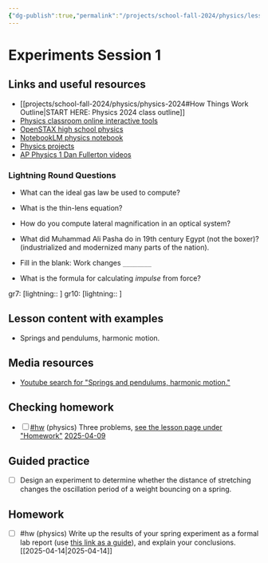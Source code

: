 ```yaml
---
{"dg-publish":true,"permalink":"/projects/school-fall-2024/physics/lessons/experiments-1/"}
---
```



#  Experiments Session 1

## Links and useful resources 

- [[projects/school-fall-2024/physics/physics-2024#How Things Work Outline\|START HERE: Physics 2024 class outline]]
- [Physics classroom online interactive tools](https://www.physicsclassroom.com/Lesson-Plans/Algebra-Based-Physics)
- [OpenSTAX high school physics](https://openstax.org/books/physics/pages/1-introduction)
- [NotebookLM physics notebook](https://notebooklm.google.com/notebook/94fe29f5-cebb-4621-9e03-d20110b7a978)
- [Physics projects](https://www.sciencebuddies.org/science-fair-projects/science-projects/physics/high-school)
- [AP Physics 1 Dan Fullerton videos](https://www.youtube.com/playlist?list=PLd2HWlWc-MsysWuL9ksneEM8cl5bk3bHH)



### Lightning Round Questions

- What can the ideal gas law be used to compute? 
- What is the thin-lens equation? 
- How do you compute lateral magnification in an optical system? 
- What did Muhammad Ali Pasha do in 19th century Egypt (not the boxer)? (industrialized and modernized many parts of the nation). 
- Fill in the blank: Work changes `________`
 
- What is the formula for calculating *impulse* from force?  

gr7: [lightning:: ]
gr10: [lightning:: ]

## Lesson content with examples


- Springs and pendulums, harmonic motion. 


## Media resources

- [Youtube search for "Springs and pendulums, harmonic motion."](https://www.youtube.com/results?search_query=Springs%20and%20pendulums,%20harmonic%20motion.) 
## Checking homework
<div><ul class="contains-task-list"><li data-task=" " class="dataview task-list-item"><input type="checkbox" class="dataview task-list-item-checkbox"><span><a href="#hw" class="tag" target="_blank" rel="noopener nofollow">#hw</a> (physics) Three problems, <a data-tooltip-position="top" aria-label="https://school.ginosterous.com/projects/school-fall-2024/physics/lessons/curved-mirrors-and-thin-lenses" rel="noopener nofollow" class="external-link" href="https://school.ginosterous.com/projects/school-fall-2024/physics/lessons/curved-mirrors-and-thin-lenses" target="_blank">see the lesson page under "Homework"</a> <a data-href="2025-04-09" href="2025-04-09" class="internal-link" target="_blank" rel="noopener nofollow">2025-04-09</a></span></li></ul></div>

## Guided practice


- [ ] Design an experiment to determine whether the distance of stretching changes the oscillation period of a weight bouncing on a spring.  

## Homework

- [ ] #hw (physics) Write up the results of your spring experiment as a formal lab report (use [this link as a guide](https://www.aplusphysics.com/courses/regents/lab_report.html)), and explain your conclusions. [[2025-04-14\|2025-04-14]]
